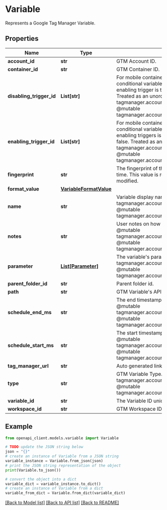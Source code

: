 # Variable

Represents a Google Tag Manager Variable.

## Properties

Name | Type | Description | Notes
------------ | ------------- | ------------- | -------------
**account_id** | **str** | GTM Account ID. | [optional] 
**container_id** | **str** | GTM Container ID. | [optional] 
**disabling_trigger_id** | **List[str]** | For mobile containers only: A list of trigger IDs for disabling conditional variables; the variable is enabled if one of the enabling trigger is true while all the disabling trigger are false. Treated as an unordered set. @mutable tagmanager.accounts.containers.workspaces.variables.create @mutable tagmanager.accounts.containers.workspaces.variables.update | [optional] 
**enabling_trigger_id** | **List[str]** | For mobile containers only: A list of trigger IDs for enabling conditional variables; the variable is enabled if one of the enabling triggers is true while all the disabling triggers are false. Treated as an unordered set. @mutable tagmanager.accounts.containers.workspaces.variables.create @mutable tagmanager.accounts.containers.workspaces.variables.update | [optional] 
**fingerprint** | **str** | The fingerprint of the GTM Variable as computed at storage time. This value is recomputed whenever the variable is modified. | [optional] 
**format_value** | [**VariableFormatValue**](VariableFormatValue.md) |  | [optional] 
**name** | **str** | Variable display name. @mutable tagmanager.accounts.containers.workspaces.variables.create @mutable tagmanager.accounts.containers.workspaces.variables.update | [optional] 
**notes** | **str** | User notes on how to apply this variable in the container. @mutable tagmanager.accounts.containers.workspaces.variables.create @mutable tagmanager.accounts.containers.workspaces.variables.update | [optional] 
**parameter** | [**List[Parameter]**](Parameter.md) | The variable&#39;s parameters. @mutable tagmanager.accounts.containers.workspaces.variables.create @mutable tagmanager.accounts.containers.workspaces.variables.update | [optional] 
**parent_folder_id** | **str** | Parent folder id. | [optional] 
**path** | **str** | GTM Variable&#39;s API relative path. | [optional] 
**schedule_end_ms** | **str** | The end timestamp in milliseconds to schedule a variable. @mutable tagmanager.accounts.containers.workspaces.variables.create @mutable tagmanager.accounts.containers.workspaces.variables.update | [optional] 
**schedule_start_ms** | **str** | The start timestamp in milliseconds to schedule a variable. @mutable tagmanager.accounts.containers.workspaces.variables.create @mutable tagmanager.accounts.containers.workspaces.variables.update | [optional] 
**tag_manager_url** | **str** | Auto generated link to the tag manager UI | [optional] 
**type** | **str** | GTM Variable Type. @mutable tagmanager.accounts.containers.workspaces.variables.create @mutable tagmanager.accounts.containers.workspaces.variables.update | [optional] 
**variable_id** | **str** | The Variable ID uniquely identifies the GTM Variable. | [optional] 
**workspace_id** | **str** | GTM Workspace ID. | [optional] 

## Example

```python
from openapi_client.models.variable import Variable

# TODO update the JSON string below
json = "{}"
# create an instance of Variable from a JSON string
variable_instance = Variable.from_json(json)
# print the JSON string representation of the object
print(Variable.to_json())

# convert the object into a dict
variable_dict = variable_instance.to_dict()
# create an instance of Variable from a dict
variable_from_dict = Variable.from_dict(variable_dict)
```
[[Back to Model list]](../README.md#documentation-for-models) [[Back to API list]](../README.md#documentation-for-api-endpoints) [[Back to README]](../README.md)


